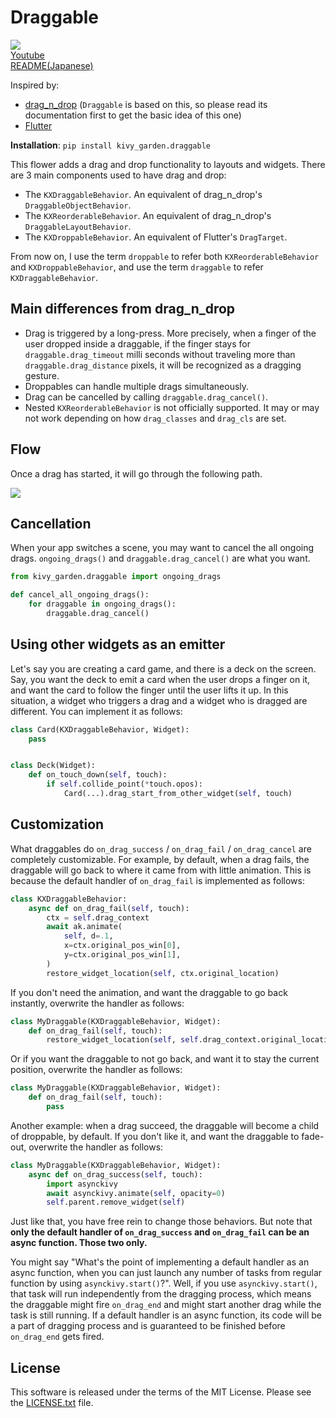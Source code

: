 # Draggable

![](http://img.youtube.com/vi/CjiRZjiSqgA/0.jpg)  
[Youtube][youtube]  
[README(Japanese)](README_jp.md)  

Inspired by:

* [drag_n_drop][drag_n_drop] (`Draggable` is based on this, so please read its documentation first to get the basic idea of this one)
* [Flutter][flutter]

**Installation**: `pip install kivy_garden.draggable`

This flower adds a drag and drop functionality to layouts and widgets. There are 3
main components used to have drag and drop:

- The `KXDraggableBehavior`. An equivalent of drag_n_drop's
  `DraggableObjectBehavior`.
- The `KXReorderableBehavior`. An equivalent of drag_n_drop's
  `DraggableLayoutBehavior`.
- The `KXDroppableBehavior`. An equivalent of Flutter's `DragTarget`.

From now on, I use the term `droppable` to refer both `KXReorderableBehavior` and `KXDroppableBehavior`, and use the term `draggable` to refer `KXDraggableBehavior`.

## Main differences from drag_n_drop

- Drag is triggered by a long-press. More precisely, when a finger of the user
  dropped inside a draggable, if the finger stays for `draggable.drag_timeout`
  milli seconds without traveling more than `draggable.drag_distance` pixels, it will
  be recognized as a dragging gesture.
- Droppables can handle multiple drags simultaneously.
- Drag can be cancelled by calling `draggable.drag_cancel()`.
- Nested `KXReorderableBehavior` is not officially supported. It may or may
  not work depending on how `drag_classes` and `drag_cls` are set.

## Flow

Once a drag has started, it will go through the following path.

![](doc/source/images/drag_flowchart.png)

## Cancellation

When your app switches a scene, you may want to cancel the all ongoing drags.
`ongoing_drags()` and `draggable.drag_cancel()` are what you want.

```python
from kivy_garden.draggable import ongoing_drags

def cancel_all_ongoing_drags():
    for draggable in ongoing_drags():
        draggable.drag_cancel()
```

## Using other widgets as an emitter

Let's say you are creating a card game, and there is a deck on the screen.
Say, you want the deck to emit a card when the user drops a finger on it,
and want the card to follow the finger until the user lifts it up.
In this situation, a widget who triggers a drag and a widget who is dragged are different.
You can implement it as follows:

```python
class Card(KXDraggableBehavior, Widget):
    pass


class Deck(Widget):
    def on_touch_down(self, touch):
        if self.collide_point(*touch.opos):
            Card(...).drag_start_from_other_widget(self, touch)
```

## Customization

What draggables do `on_drag_success` / `on_drag_fail` / `on_drag_cancel` are completely customizable.
For example, by default, when a drag fails, the draggable will go back to where it came from with little animation.
This is because the default handler of `on_drag_fail` is implemented as follows:

```python
class KXDraggableBehavior:
    async def on_drag_fail(self, touch):
        ctx = self.drag_context
        await ak.animate(
            self, d=.1,
            x=ctx.original_pos_win[0],
            y=ctx.original_pos_win[1],
        )
        restore_widget_location(self, ctx.original_location)
```

If you don't need the animation, and want the draggable to go back instantly, overwrite the handler as follows:

```python
class MyDraggable(KXDraggableBehavior, Widget):
    def on_drag_fail(self, touch):
        restore_widget_location(self, self.drag_context.original_location)
```

Or if you want the draggable to not go back, and want it to stay the current position, overwrite the handler as follows:

```python
class MyDraggable(KXDraggableBehavior, Widget):
    def on_drag_fail(self, touch):
        pass
```

Another example: when a drag succeed, the draggable will become a child of droppable, by default.
If you don't like it, and want the draggable to fade-out,
overwrite the handler as follows:

```python
class MyDraggable(KXDraggableBehavior, Widget):
    async def on_drag_success(self, touch):
        import asynckivy
        await asynckivy.animate(self, opacity=0)
        self.parent.remove_widget(self)
```

Just like that, you have free rein to change those behaviors.
But note that **only the default handler of `on_drag_success` and `on_drag_fail`
can be an async function. Those two only.**

You might say "What's the point of implementing a default handler as an async function,
when you can just launch any number of tasks from regular function by using ``asynckivy.start()``?".
Well, if you use ``asynckivy.start()``, that task will run independently from the dragging process,
which means the draggable might fire ``on_drag_end`` and might start another drag while the task is still running.
If a default handler is an async function,
its code will be a part of dragging process and is guaranteed to be finished before ``on_drag_end`` gets fired.

## License

This software is released under the terms of the MIT License.
Please see the [LICENSE.txt](LICENSE.txt) file.

[drag_n_drop]:https://github.com/kivy-garden/drag_n_drop
[flutter]:https://api.flutter.dev/flutter/widgets/Draggable-class.html
[youtube]:https://www.youtube.com/playlist?list=PLNdhqAjzeEGiepWKfP43Dh7IWqn3cQtpQ
